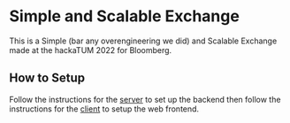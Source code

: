 # Simple and Scalable Exchange

This is a Simple (bar any overengineering we did) and Scalable Exchange made at
the hackaTUM 2022 for Bloomberg.

## How to Setup

Follow the instructions for the [server](server/README.md) to set up the backend
then follow the instructions for the [client](client/README.md) to setup the web
frontend.
